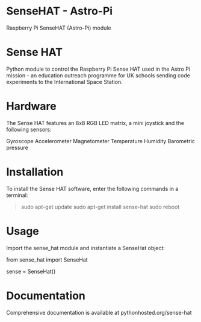 # SenseHAT - Astro-Pi
Raspberry Pi SenseHAT (Astro-Pi) module
# Sense HAT
Python module to control the Raspberry Pi Sense HAT used in the Astro Pi mission - an education outreach programme for UK schools sending code experiments to the International Space Station.

# Hardware
The Sense HAT features an 8x8 RGB LED matrix, a mini joystick and the following sensors:

Gyroscope
Accelerometer
Magnetometer
Temperature
Humidity
Barometric pressure

# Installation
To install the Sense HAT software, enter the following commands in a terminal:

> sudo apt-get update
> sudo apt-get install sense-hat
> sudo reboot

# Usage
Import the sense_hat module and instantiate a SenseHat object:

from sense_hat import SenseHat

sense = SenseHat()

# Documentation
Comprehensive documentation is available at pythonhosted.org/sense-hat
